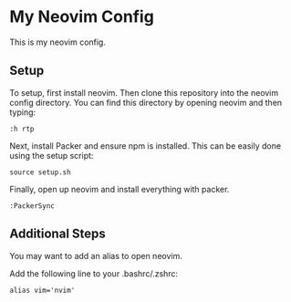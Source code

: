 # My Neovim Config

This is my neovim config.

## Setup

To setup, first install neovim. Then clone this repository into the neovim
config directory. You can find this directory by opening neovim and then typing:

```
:h rtp
```

Next, install Packer and ensure npm is installed. This can be easily done using
the setup script:

```
source setup.sh
```

Finally, open up neovim and install everything with packer.

```
:PackerSync
```

## Additional Steps

You may want to add an alias to open neovim.

Add the following line to your .bashrc/.zshrc:

```
alias vim='nvim'
```
